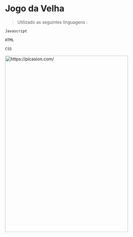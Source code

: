 # Jogo da Velha
>Utilizado as seguintes linguagens :
~~~javascript
Javascript
~~~
~~~~html
HTML
~~~~
~~~css
CSS
~~~~

<a href="https://picasion.com/"><img src="https://i.picasion.com/pic92/86b3b34bcb52189be6c5227cce7b239f.gif" width="400" height="575" border="0" alt="https://picasion.com/" /></a><br /><a href="https://picasion.com/"></a>
